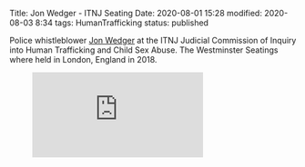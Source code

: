 Title: Jon Wedger - ITNJ Seating
Date: 2020-08-01 15:28
modified: 2020-08-03 8:34
tags: HumanTrafficking
status: published

<!-- PELICAN_BEGIN_SUMMARY -->

Police whistleblower [Jon Wedger](https://commission.itnj.org/2018/06/05/john-wedger-police-whistleblower/) at the ITNJ Judicial Commission of Inquiry into Human Trafficking and Child Sex Abuse. The Westminster Seatings where held in London, England in 2018.  

<!-- PELICAN_END_SUMMARY -->

<figure class="video_container">
	<iframe
		src="https://www.youtube-nocookie.com/embed/z01qB-HeYV8"
		frameborder="0"
		SameSite="none"
		allow="accelerometer; autoplay; encrypted-media; gyroscope; picture-in-picture"
		allowfullscreen = "yes">
	</iframe>
</figure>
